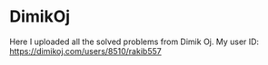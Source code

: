 # DimikOj
Here I uploaded all the solved problems from Dimik Oj. My user ID: https://dimikoj.com/users/8510/rakib557
